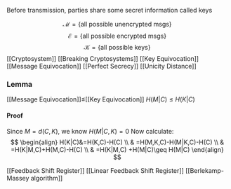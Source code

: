 Before transmission, parties share some secret information called keys

$$
\mathcal{M}=\{ \text{all possible unencrypted msgs} \}
$$
$$
\mathcal{E}=\{ \text{all possible encrypted msgs} \}
$$
$$
\mathcal{K}=\{ \text{all possible keys} \}
$$
[[Cryptosystem]]
[[Breaking Cryptosystems]]
[[Key Equivocation]]
[[Message Equivocation]]
[[Perfect Secrecy]]
[[Unicity Distance]]
### Lemma 
[[Message Equivocation]]$\leq$[[Key Equivocation]]
$H(M|C)\leq H(K|C)$
#### Proof
Since $M=d(C,K)$, we know $H(M|C,K)=0$
Now calculate:
$$
\begin{align}
H(K|C)&=H(K,C)-H(C) \\
 & =H(M,K,C)-H(M|K,C)-H(C) \\
 & =H(K|M,C)+H(M,C)-H(C) \\
 & =H(K|M,C) +H(M|C)\geq H(M|C)
\end{align}
$$



[[Feedback Shift Register]]
[[Linear Feedback Shift Register]]
[[Berlekamp-Massey algorithm]]

